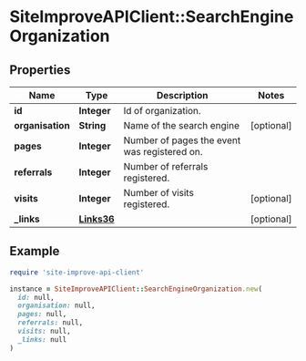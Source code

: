 # SiteImproveAPIClient::SearchEngineOrganization

## Properties

| Name | Type | Description | Notes |
| ---- | ---- | ----------- | ----- |
| **id** | **Integer** | Id of organization. |  |
| **organisation** | **String** | Name of the search engine | [optional] |
| **pages** | **Integer** | Number of pages the event was registered on. |  |
| **referrals** | **Integer** | Number of referrals registered. |  |
| **visits** | **Integer** | Number of visits registered. | [optional] |
| **_links** | [**Links36**](Links36.md) |  | [optional] |

## Example

```ruby
require 'site-improve-api-client'

instance = SiteImproveAPIClient::SearchEngineOrganization.new(
  id: null,
  organisation: null,
  pages: null,
  referrals: null,
  visits: null,
  _links: null
)
```

